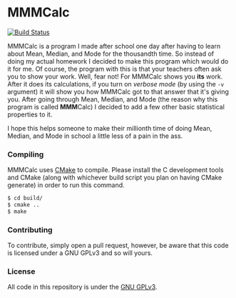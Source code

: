 MMMCalc
=======
[![Build Status](https://travis-ci.org/Deathsbreed/MMMCalc.svg?branch=master)](https://travis-ci.org/Deathsbreed/MMMCalc)

MMMCalc is a program I made after school one day after having to learn about Mean, Median, and Mode for the thousandth time. So instead of doing my actual homework I decided to make this program which would do it for me. Of course, the program with this is that your teachers often ask you to show your work. Well, fear not! For MMMCalc shows you **its** work. After it does its calculations, if you turn on _verbose mode_ (by using the `-v` argument) it will show you how MMMCalc got to that answer that it's giving you. After going through Mean, Median, and Mode (the reason why this program is called **MMM**Calc) I decided to add a few other basic statistical properties to it.

I hope this helps someone to make their millionth time of doing Mean, Median, and Mode in school a little less of a pain in the ass.

### Compiling
MMMCalc uses [CMake](http://cmake.org/) to compile. Please install the C development tools and CMake (along with whichever build script you plan on having CMake generate) in order to run this command.
```bash
$ cd build/
$ cmake ..
$ make
```

### Contributing
To contribute, simply open a pull request, however, be aware that this code is licensed under a GNU GPLv3 and so will yours.

### License
All code in this repository is under the [GNU GPLv3](/LICENSE).
